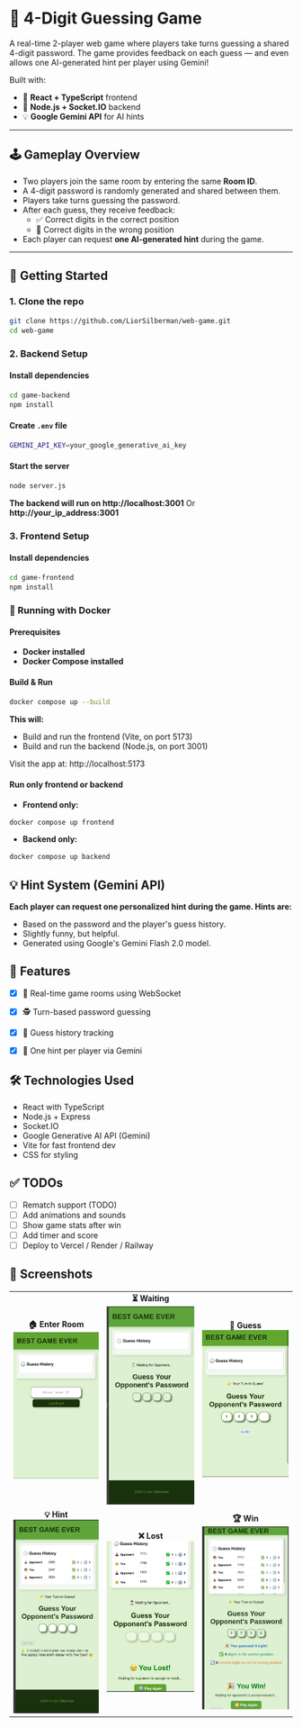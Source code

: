 # 🔐 4-Digit Guessing Game

A real-time 2-player web game where players take turns guessing a shared 4-digit password. The game provides feedback on each guess — and even allows one AI-generated hint per player using Gemini!

Built with:
- 🔁 **React + TypeScript** frontend
- 🧠 **Node.js + Socket.IO** backend
- 💡 **Google Gemini API** for AI hints

---

## 🕹️ Gameplay Overview

- Two players join the same room by entering the same **Room ID**.
- A 4-digit password is randomly generated and shared between them.
- Players take turns guessing the password.
- After each guess, they receive feedback:
  - ✅ Correct digits in the correct position
  - 🔄 Correct digits in the wrong position
- Each player can request **one AI-generated hint** during the game.

---

## 🚀 Getting Started

### 1. Clone the repo
```bash
git clone https://github.com/LiorSilberman/web-game.git
cd web-game
```

### 2. Backend Setup
#### Install dependencies
```bash
cd game-backend
npm install
```

#### Create `.env` file
```bash
GEMINI_API_KEY=your_google_generative_ai_key
```

#### Start the server
```bash
node server.js
```

**The backend will run on http://localhost:3001** Or **http://your_ip_address:3001** 


### 3. Frontend Setup
#### Install dependencies
```bash
cd game-frontend
npm install
```

### 🚀 Running with Docker
#### Prerequisites
- **Docker installed**
- **Docker Compose installed**

#### Build & Run
```bash
docker compose up --build
```
**This will:**
- Build and run the frontend (Vite, on port 5173)
- Build and run the backend (Node.js, on port 3001)

Visit the app at: http://localhost:5173

#### Run only frontend or backend
- **Frontend only:**
```bash
docker compose up frontend
```
- **Backend only:**
```bash
docker compose up backend
```


## 💡 Hint System (Gemini API)
**Each player can request one personalized hint during the game. Hints are:**
- Based on the password and the player's guess history.
- Slightly funny, but helpful.
- Generated using Google's Gemini Flash 2.0 model.

## 🧪 Features
- [x] 🔐 Real-time game rooms using WebSocket
- [x] 🕵️ Turn-based password guessing
- [x] 📜 Guess history tracking
- [x] 🤖 One hint per player via Gemini


## 🛠️ Technologies Used
- React with TypeScript
- Node.js + Express
- Socket.IO
- Google Generative AI API (Gemini)
- Vite for fast frontend dev
- CSS for styling

## ✅ TODOs
- [ ] Rematch support (TODO)
- [ ] Add animations and sounds
- [ ] Show game stats after win
- [ ] Add timer and score
- [ ] Deploy to Vercel / Render / Railway

## 📸 Screenshots


<table>
  <tr>
    <td align="center">
      <strong>🏠 Enter Room</strong><br/>
      <img src="./screenshots/enter-room.jpeg" width="200"/>
    </td>
    <td align="center">
      <strong>⏳ Waiting</strong><br/>
      <img src="./screenshots/waiting-start.png" width="200"/>
    </td>
    <td align="center">
      <strong>🔢 Guess</strong><br/>
      <img src="./screenshots/guessNumbers.jpeg" width="200"/>
    </td>
  </tr>
  <tr>
    <td align="center">
      <strong>💡 Hint</strong><br/>
      <img src="./screenshots/hint.png" width="200"/>
    </td>
    <td align="center">
      <strong>❌ Lost</strong><br/>
      <img src="./screenshots/lostGame.jpeg" width="200"/>
    </td>
    <td align="center">
      <strong>🏆 Win</strong><br/>
      <img src="./screenshots/winGame.png" width="200"/>
    </td>
  </tr>
</table>

